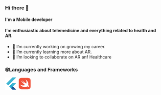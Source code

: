 ### Hi there 👋

#### I'm a Mobile developer  
#### I’m enthusiastic about telemedicine and everything related to health and AR.

- 🔭 I’m currently working on growing my career.
- 🌱 I’m currently learning more about AR.
- 👯 I’m looking to collaborate on AR anf Healthcare
<div align='left'>
  <h3>🤓Languages and Frameworks</h3>
  <div>
    <img src='https://github.com/devicons/devicon/blob/master/icons/flutter/flutter-original.svg'
         width='40' height='40' title='Flutter' alt='Flutter'
    />
    <img src='https://github.com/devicons/devicon/blob/master/icons/swift/swift-original.svg'
         width='40' height='40' title='Swift' alt='Swift'
    />
    
  </div>
</div>
<!--
**adarista012/adarista012** is a ✨ _special_ ✨ repository because its `README.md` (this file) appears on your GitHub profile.

Here are some ideas to get you started:

- 🔭 I’m currently working on growing my career.
- 🌱 I’m currently learning more about AR.
- 👯 I’m looking to collaborate on AR anf Healthcare
- 🤔 I’m looking for help with ...
- 💬 Ask me about ...
- 📫 How to reach me: ...
- 😄 Pronouns: ...
- ⚡ Fun fact: ...
-->
